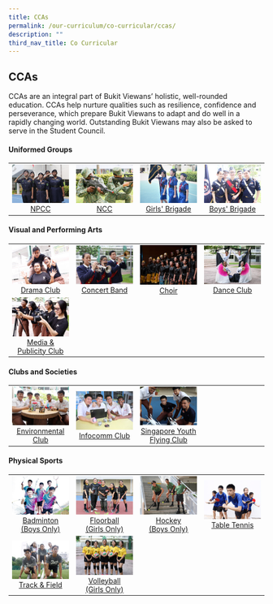 ```yaml
---
title: CCAs
permalink: /our-curriculum/co-curricular/ccas/
description: ""
third_nav_title: Co Curricular
---
```

## CCAs

CCAs are an integral part of Bukit Viewans’ holistic, well-rounded education. CCAs help nurture qualities such as resilience, confidence and perseverance, which prepare Bukit Viewans to adapt and do well in a rapidly changing world. Outstanding Bukit Viewans may also be asked to serve in the Student Council.

#### Uniformed Groups

<table>
	<tbody><tr>
		<td width="25%">
			<a href="/ccas/Uniformed-Groups/npcc/">
				<img src="/images/npcc.jpg"> <center> NPCC </center>
			</a>
		</td>
		<td width="25%">
			<a href="/ccas/Uniformed-Groups/ncc/">
				<img src="/images/ncc.jpg"> <center> NCC </center>
			</a>
		</td>
		<td width="25%">
			<a href="/ccas/Uniformed-Groups/gb/">
				<img src="/images/girl%20brigade.jpg"> <center> Girls' Brigade </center>
			</a>
		</td>
		<td>
			<a href="/ccas/Uniformed-Groups/bb/">
				<img src="/images/boy%20brigade.jpg"> <center> Boys' Brigade </center>
			</a>
		</td>
	</tr>
</tbody></table>

#### Visual and Performing Arts

<table>
		<tbody><tr>
		<td width="25%">
			<a href="/ccas/Visual-and-Performing-Arts/drama/">
				<img src="/images/drama.jpg"> <center> Drama Club </center>
			</a>
		</td>
		<td width="25%">
			<a href="/ccas/Visual-and-Performing-Arts/concertb/">
				<img src="/images/concert.jpg"> <center> Concert Band </center>
			</a>
		</td>
		<td width="25%">
			<a href="/ccas/Visual-and-Performing-Arts/Choir/">
				<img src="/images/CCA%20Page/Visual%20and%20Performing%20Arts/Choir/picture1.png"> <center> Choir </center>
			</a>
		</td>
		<td width="25%">
			<a href="/ccas/Visual-and-Performing-Arts/dance/">
				<img src="/images/dance.jpg"> <center> Dance Club </center>
			</a>
		</td>
	</tr>
	<tr>
		<td width="25%">
			<a href="/ccas/Visual-and-Performing-Arts/media/">
				<img src="/images/media.jpg"> <center> Media &amp; Publicity Club </center>
			</a>
		</td>
		<td width="25%">		</td>
		<td width="25%">  	</td>
		<td width="25%">		</td>
	</tr>
</tbody></table>

#### Clubs and Societies 

<table>
	<tbody><tr>
		<td width="25%">
			<a href="/ccas/Clubs-and-Societies/environmental/">
				<img src="/images/environmental.jpg"> <center> Environmental Club </center>
			</a>
		</td>
		<td width="25%">
			<a href="/our-curriculum/co-curricular/ccas/clubs-and-societies/infocomm-club">
				<img src="/images/infocomm.jpg"> <center> Infocomm Club </center>
			</a>
		</td>
		<td width="25%">
			<a href="/our-curriculum/co-curricular/ccas/clubs-and-societies/singapore-youth-flying-club">
				<img src="/images/youth%20flying.jpg"> <center> Singapore Youth Flying Club </center>
			</a>
		</td>
		<td width="25%">		</td>
	</tr>
</tbody></table>

#### Physical Sports

<table>
	<tbody><tr>
		<td width="25%">
			<a href="/our-curriculum/co-curricular/ccas/sport-and-games/badminton">
				<img src="/images/baminton(boy).jpg"> <center> Badminton <br>(Boys Only) </center>
			</a>
		</td>
		<td width="25%">
			<a href="/our-curriculum/co-curricular/ccas/sport-and-games/floorball">
					<img src="/images/floorball(girl).jpg"> <center> Floorball <br> (Girls Only) </center>
			</a>
		</td>
		<td width="25%">
			<a href="/our-curriculum/co-curricular/ccas/sport-and-games/hockey">
				<img src="/images/hockey.jpg"> <center> Hockey <br> (Boys Only) </center>
			</a>
		</td>
		<td width="25%">
			<a href="/our-curriculum/co-curricular/ccas/sport-and-games/table-tennis">
				<img src="/images/table%20tennis.jpg"> <center> Table Tennis </center>
			</a>
		</td>
	</tr>
	<tr>
		<td width="25%">
			<a href="/our-curriculum/co-curricular/ccas/sport-and-games/track-n-field">
				<img src="/images/track%20n%20field.jpg"> <center> Track &amp; Field </center>
			</a>
		</td>
		<td width="25%">
			<a href="/our-curriculum/co-curricular/ccas/sport-and-games/volleyball">
				<img src="/images/volleyball(girl).jpg"> <center> Volleyball <br> (Girls Only) </center>
			</a>
		</td>
		<td width="25%">		</td>
		<td width="25%">		</td>
	</tr></tbody></table>
